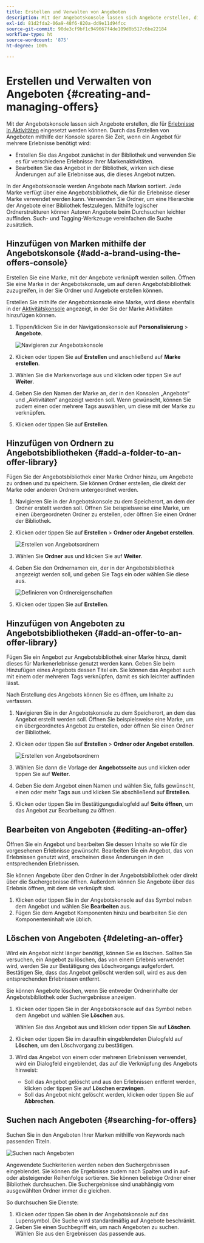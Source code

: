 ```yaml
---
title: Erstellen und Verwalten von Angeboten
description: Mit der Angebotskonsole lassen sich Angebote erstellen, die für Erlebnisse in Aktivitäten eingesetzt werden können.
exl-id: 81d2fda2-06a9-48f6-820a-dd9e11d94fcc
source-git-commit: 90de3cf9bf1c949667f4de109d0b517c6be22184
workflow-type: ht
source-wordcount: '875'
ht-degree: 100%

---
```


# Erstellen und Verwalten von Angeboten {#creating-and-managing-offers}

Mit der Angebotskonsole lassen sich Angebote erstellen, die für [Erlebnisse in Aktivitäten](/help/sites-cloud/authoring/personalization/targeted-content.md) eingesetzt werden können. Durch das Erstellen von Angeboten mithilfe der Konsole sparen Sie Zeit, wenn ein Angebot für mehrere Erlebnisse benötigt wird:

* Erstellen Sie das Angebot zunächst in der Bibliothek und verwenden Sie es für verschiedene Erlebnisse Ihrer Markenaktivitäten.
* Bearbeiten Sie das Angebot in der Bibliothek, wirken sich diese Änderungen auf alle Erlebnisse aus, die dieses Angebot nutzen.

In der Angebotskonsole werden Angebote nach Marken sortiert. Jede Marke verfügt über eine Angebotsbibliothek, die für die Erlebnisse dieser Marke verwendet werden kann. Verwenden Sie Ordner, um eine Hierarchie der Angebote einer Bibliothek festzulegen. Mithilfe logischer Ordnerstrukturen können Autoren Angebote beim Durchsuchen leichter auffinden. Such- und Tagging-Werkzeuge vereinfachen die Suche zusätzlich.

## Hinzufügen von Marken mithilfe der Angebotskonsole {#add-a-brand-using-the-offers-console}

Erstellen Sie eine Marke, mit der Angebote verknüpft werden sollen. Öffnen Sie eine Marke in der Angebotskonsole, um auf deren Angebotsbibliothek zuzugreifen, in der Sie Ordner und Angebote erstellen können.

Erstellen Sie mithilfe der Angebotskonsole eine Marke, wird diese ebenfalls in der [Aktivitätskonsole](/help/sites-cloud/authoring/personalization/activities.md) angezeigt, in der Sie der Marke Aktivitäten hinzufügen können.

1. Tippen/klicken Sie in der Navigationskonsole auf **Personalisierung** > **Angebote**.

   ![Navigieren zur Angebotskonsole](/help/sites-cloud/authoring/assets/offers-navigation.png)

1. Klicken oder tippen Sie auf **Erstellen** und anschließend auf **Marke** **erstellen**.
1. Wählen Sie die Markenvorlage aus und klicken oder tippen Sie auf **Weiter**.
1. Geben Sie den Namen der Marke an, der in den Konsolen „Angebote“ und „Aktivitäten“ angezeigt werden soll. Wenn gewünscht, können Sie zudem einen oder mehrere Tags auswählen, um diese mit der Marke zu verknüpfen.
1. Klicken oder tippen Sie auf **Erstellen**.

## Hinzufügen von Ordnern zu Angebotsbibliotheken {#add-a-folder-to-an-offer-library}

Fügen Sie der Angebotsbibliothek einer Marke Ordner hinzu, um Angebote zu ordnen und zu speichern. Sie können Ordner erstellen, die direkt der Marke oder anderen Ordnern untergeordnet werden.

1. Navigieren Sie in der Angebotskonsole zu dem Speicherort, an dem der Ordner erstellt werden soll. Öffnen Sie beispielsweise eine Marke, um einen übergeordneten Ordner zu erstellen, oder öffnen Sie einen Ordner der Bibliothek.
1. Klicken oder tippen Sie auf **Erstellen** > **Ordner oder Angebot erstellen**.

   ![Erstellen von Angebotsordnern](/help/sites-cloud/authoring/assets/offers-create-folder.png)

1. Wählen Sie **Ordner** aus und klicken Sie auf **Weiter**.
1. Geben Sie den Ordnernamen ein, der in der Angebotsbibliothek angezeigt werden soll, und geben Sie Tags ein oder wählen Sie diese aus.

   ![Definieren von Ordnereigenschaften](/help/sites-cloud/authoring/assets/offers-folder-properties.png)

1. Klicken oder tippen Sie auf **Erstellen**.

## Hinzufügen von Angeboten zu Angebotsbibliotheken {#add-an-offer-to-an-offer-library}

Fügen Sie ein Angebot zur Angebotsbibliothek einer Marke hinzu, damit dieses für Markenerlebnisse genutzt werden kann. Geben Sie beim Hinzufügen eines Angebots dessen Titel ein. Sie können das Angebot auch mit einem oder mehreren Tags verknüpfen, damit es sich leichter auffinden lässt.

Nach Erstellung des Angebots können Sie es öffnen, um Inhalte zu verfassen.

1. Navigieren Sie in der Angebotskonsole zu dem Speicherort, an dem das Angebot erstellt werden soll. Öffnen Sie beispielsweise eine Marke, um ein übergeordnetes Angebot zu erstellen, oder öffnen Sie einen Ordner der Bibliothek.
1. Klicken oder tippen Sie auf **Erstellen** > **Ordner oder Angebot erstellen**.

   ![Erstellen von Angebotsordnern](/help/sites-cloud/authoring/assets/offers-create-folder.png)

1. Wählen Sie dann die Vorlage der **Angebotsseite** aus und klicken oder tippen Sie auf **Weiter**.
1. Geben Sie dem Angebot einen Namen und wählen Sie, falls gewünscht, einen oder mehr Tags aus und klicken Sie abschließend auf **Erstellen**.
1. Klicken oder tippen Sie im Bestätigungsdialogfeld auf **Seite öffnen**, um das Angebot zur Bearbeitung zu öffnen.

## Bearbeiten von Angeboten {#editing-an-offer}

Öffnen Sie ein Angebot und bearbeiten Sie dessen Inhalte so wie für die vorgesehenen Erlebnisse gewünscht. Bearbeiten Sie ein Angebot, das von Erlebnissen genutzt wird, erscheinen diese Änderungen in den entsprechenden Erlebnissen.

Sie können Angebote über den Ordner in der Angebotsbibliothek oder direkt über die Suchergebnisse öffnen. Außerdem können Sie Angebote über das Erlebnis öffnen, mit dem sie verknüpft sind.

1. Klicken oder tippen Sie in der Angebotskonsole auf das Symbol neben dem Angebot und wählen Sie **Bearbeiten** aus.
1. Fügen Sie dem Angebot Komponenten hinzu und bearbeiten Sie den Komponenteninhalt wie üblich.

## Löschen von Angeboten {#deleting-an-offer}

Wird ein Angebot nicht länger benötigt, können Sie es löschen. Sollten Sie versuchen, ein Angebot zu löschen, das von einem Erlebnis verwendet wird, werden Sie zur Bestätigung des Löschvorgangs aufgefordert. Bestätigen Sie, dass das Angebot gelöscht werden soll, wird es aus den entsprechenden Erlebnissen entfernt.

Sie können Angebote löschen, wenn Sie entweder Ordnerinhalte der Angebotsbibliothek oder Suchergebnisse anzeigen.

1. Klicken oder tippen Sie in der Angebotskonsole auf das Symbol neben dem Angebot und wählen Sie **Löschen** aus.

   Wählen Sie das Angebot aus und klicken oder tippen Sie auf **Löschen**.

1. Klicken oder tippen Sie im daraufhin eingeblendeten Dialogfeld auf **Löschen**, um den Löschvorgang zu bestätigen.
1. Wird das Angebot von einem oder mehreren Erlebnissen verwendet, wird ein Dialogfeld eingeblendet, das auf die Verknüpfung des Angebots hinweist:

   * Soll das Angebot gelöscht und aus den Erlebnissen entfernt werden, klicken oder tippen Sie auf **Löschen erzwingen**.
   * Soll das Angebot nicht gelöscht werden, klicken oder tippen Sie auf **Abbrechen**.

## Suchen nach Angeboten {#searching-for-offers}

Suchen Sie in den Angeboten Ihrer Marken mithilfe von Keywords nach passenden Titeln.

![Suchen nach Angeboten](/help/sites-cloud/authoring/assets/offers-search.png)

Angewendete Suchkriterien werden neben den Suchergebnissen eingeblendet. Sie können die Ergebnisse zudem nach Spalten und in auf- oder absteigender Reihenfolge sortieren. Sie können beliebige Ordner einer Bibliothek durchsuchen. Die Suchergebnisse sind unabhängig vom ausgewählten Ordner immer die gleichen.

So durchsuchen Sie Dienste:

1. Klicken oder tippen Sie oben in der Angebotskonsole auf das Lupensymbol. Die Suche wird standardmäßig auf Angebote beschränkt.
1. Geben Sie einen Suchbegriff ein, um nach Angeboten zu suchen. Wählen Sie aus den Ergebnissen das passende aus.
